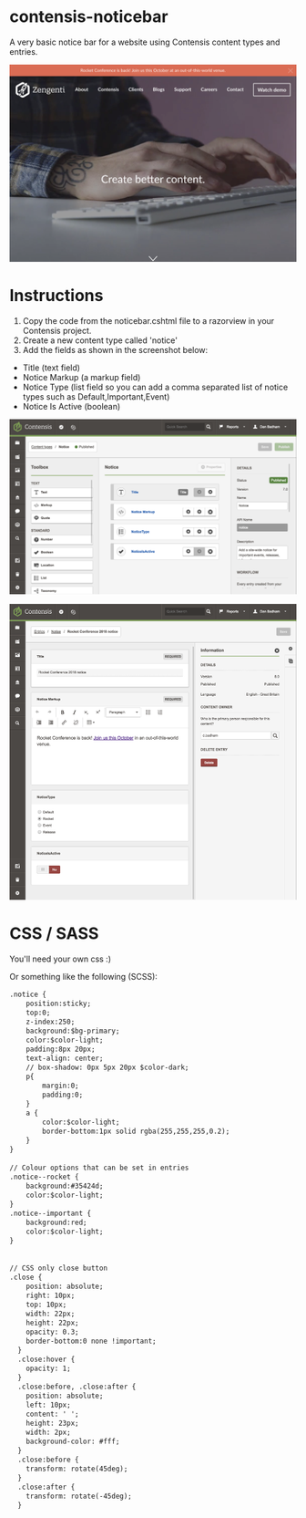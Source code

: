 # contensis-noticebar
A very basic notice bar for a website using Contensis content types and entries.

![alt text](noticebar.png "A screenshot of the notice bar on the Zengenti website. ")


# Instructions
1. Copy the code from the noticebar.cshtml file to a razorview in your Contensis project.
2. Create a new content type called 'notice'
3. Add the fields as shown in the screenshot below:

- Title (text field)
- Notice Markup (a markup field)
- Notice Type (list field so you can add a comma separated list of notice types such as Default,Important,Event)
- Notice Is Active (boolean)

![alt text](notice-content-type.png "A screenshot of the notice content type fields. ")

![alt text](notice-entry-fields.png "A screenshot of the notice fields when editing the entry. ")


# CSS / SASS
You'll need your own css :)

Or something like the following (SCSS):


```
.notice {
    position:sticky;
    top:0;
    z-index:250;
    background:$bg-primary;
    color:$color-light;
    padding:8px 20px;
    text-align: center;
    // box-shadow: 0px 5px 20px $color-dark;
    p{
        margin:0;
        padding:0;
    }
    a {
        color:$color-light;
        border-bottom:1px solid rgba(255,255,255,0.2);
    }
}

// Colour options that can be set in entries
.notice--rocket {
    background:#35424d;
    color:$color-light;
}
.notice--important {
    background:red;
    color:$color-light;
}


// CSS only close button
.close {
    position: absolute;
    right: 10px;
    top: 10px;
    width: 22px;
    height: 22px;
    opacity: 0.3;
    border-bottom:0 none !important;
  }
  .close:hover {
    opacity: 1;
  }
  .close:before, .close:after {
    position: absolute;
    left: 10px;
    content: ' ';
    height: 23px;
    width: 2px;
    background-color: #fff;
  }
  .close:before {
    transform: rotate(45deg);
  }
  .close:after {
    transform: rotate(-45deg);
  }
  ```
  
